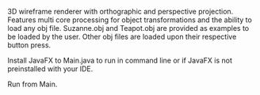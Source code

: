 3D wireframe renderer with orthographic and perspective projection. Features multi core processing for object transformations and the ability to load any obj file.
Suzanne.obj and Teapot.obj are provided as examples to be loaded by the user. Other obj files are loaded upon their respective button press. 

Install JavaFX to Main.java to run in command line or if JavaFX is not preinstalled with your IDE.

Run from Main.
